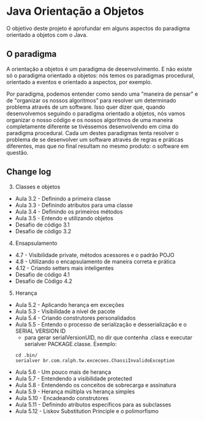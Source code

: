 
# Java Orientação a Objetos

O objetivo deste projeto é aprofundar em alguns aspectos do paradigma orientado a objetos com o Java.



## O paradigma
A orientação a objetos é um paradigma de desenvolvimento. E não existe só o paradigma orientado a objetos: nós temos os paradigmas procedural, orientado a eventos e orientado a aspectos, por exemplo.

Por paradigma, podemos entender como sendo uma "maneira de pensar" e de "organizar os nossos algoritmos” para resolver um determinado problema através de um software. Isso quer dizer que, quando desenvolvemos seguindo o paradigma orientado a objetos, nós vamos organizar o nosso código e os nossos algoritmos de uma maneira completamente diferente se tivéssemos desenvolvendo em cima do paradigma procedural. Cada um destes paradigmas tenta resolver o problema de se desenvolver um software através de regras e práticas diferentes, mas que no final resultam no mesmo produto: o software em questão.



## Change log
3. Classes e objetos
  - Aula 3.2 - Definindo a primeira classe
  - Aula 3.3 - Definindo atributos para uma classe
  - Aula 3.4 - Definindo os primeiros métodos
  - Aula 3.5 - Entendo e utilizando objetos
  - Desafio de código 3.1
  - Desafio de código 3.2

4. Ensapsulamento
  - 4.7 - Visibilidade private, métodos acessores e o padrão POJO
  - 4.8 - Utilizando o encapsulamento de maneira correta e prática
  - 4.12 - Criando setters mais inteligentes
  - Desafio de código 4.1
  - Desafio de Código 4.2

5. Herança
  - Aula 5.2 - Aplicando herança em exceções
  - Aula 5.3 - Visibilidade a nível de pacote
  - Aula 5.4 - Criando construtores personalidados
  - Aula 5.5 - Entendo o processo de serialização e desserialização e o SERIAL VERSION ID
    - para gerar serialVersionUID, no dir que contenha .class e executar serialver PACKAGE.classe. Exemplo:
    ```
    cd .bin/
    serialver br.com.ralph.tw.excecoes.ChassiInvalidoException
    ```
  - Aula 5.6 - Um pouco mais de herança
  - Aula 5.7 - Entendendo a visibilidade protected
  - Aula 5.8 - Entendendo os conceitos de sobrecarga e assinatura
  - Aula 5.9 - Herança múltipla vs herança simples
  - Aula 5.10 - Encadeando construtores
  - Aula 5.11 - Definindo atributos específicos para as subclasses
  - Aula 5.12 - Liskov Substitution Principle e o polimorfismo
